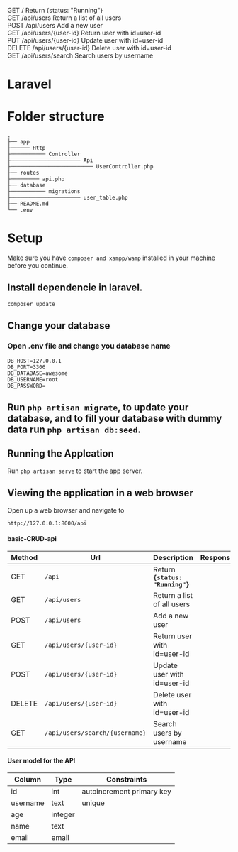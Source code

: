 GET	/	Return {status: "Running"}		
GET	/api/users	Return a list of all users		
POST	/api/users	Add a new user		
GET	/api/users/{user-id}	Return user with id=user-id		
PUT	/api/users/{user-id}	Update user with id=user-id		
DELETE	/api/users/{user-id}	Delete user with id=user-id		
GET	/api/users/search	Search users by username

# Laravel

# Folder structure
```
.
├── app
├────── Http
├─────────── Controller
├────────────────────── Api
├────────────────────────── UserController.php
├── routes
├───────── api.php
├── database
├─────────── migrations
├────────────────────── user_table.php
├── README.md
└── .env
```

# Setup
Make sure you have `composer and xampp/wamp` installed in your machine before you continue.

## Install dependencie in laravel. 
```
composer update
```

## Change your database
### Open .env file and change you database name
```
DB_HOST=127.0.0.1
DB_PORT=3306
DB_DATABASE=awesome
DB_USERNAME=root
DB_PASSWORD=

```

## Run `php artisan migrate`, to update your database, and to fill your database with dummy data run `php artisan db:seed`. 

## Running the Applcation
Run `php artisan serve` to start the app server.  


## Viewing the application in a web browser
Open up a web browser and navigate to
```
http://127.0.0.1:8000/api
```
#### basic-CRUD-api
Method | Url | Description | Response | Error
--- | --- | --- | --- | ---
GET | `/api` | Return **`{status: "Running"}`** | |
GET | `/api/users` | Return a list of all users | |
POST | `/api/users` | Add a new user | |
GET | `/api/users/{user-id}` | Return user with id=user-id | |
POST | `/api/users/{user-id}` | Update user with id=user-id | |
DELETE | `/api/users/{user-id}` | Delete user with id=user-id | |
GET | `/api/users/search/{username}` | Search users by username | |


#### User model for the API
Column | Type | Constraints
--- | --- | ---
id | int | autoincrement primary key
username | text | unique
age | integer |
name | text |
email | email |

